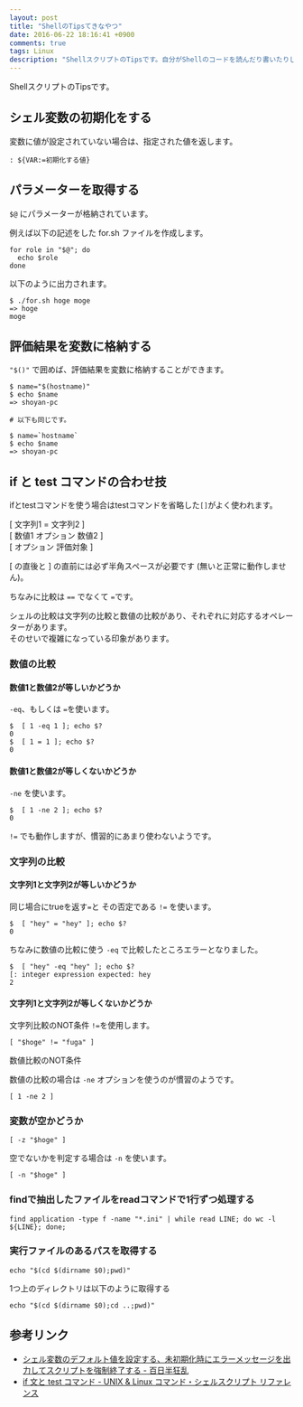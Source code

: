 ```yaml
---
layout: post
title: "ShellのTipsてきなやつ"
date: 2016-06-22 18:16:41 +0900
comments: true
tags: Linux
description: "ShellスクリプトのTipsです。自分がShellのコードを読んだり書いたりしたときにでてきた疑問のメモでもあります。"
---
```


ShellスクリプトのTipsです。

## シェル変数の初期化をする

変数に値が設定されていない場合は、指定された値を返します。


```
: ${VAR:=初期化する値}

```

## パラメーターを取得する

`$@` にパラメーターが格納されています。

例えば以下の記述をした for.sh ファイルを作成します。


```
for role in "$@"; do
  echo $role
done

```

以下のように出力されます。


```
$ ./for.sh hoge moge
=> hoge
moge

```

## 評価結果を変数に格納する

`"$()"` で囲めば、評価結果を変数に格納することができます。


```
$ name="$(hostname)"
$ echo $name
=> shoyan-pc

# 以下も同じです。

$ name=`hostname`
$ echo $name
=> shoyan-pc

```

## if と test コマンドの合わせ技

ifとtestコマンドを使う場合はtestコマンドを省略した`[]`がよく使われます。

[ 文字列1 = 文字列2 ]  
[ 数値1 オプション 数値2 ]  
[ オプション 評価対象 ]  

[ の直後と ] の直前には必ず半角スペースが必要です (無いと正常に動作しません)。

ちなみに比較は `==` でなくて `=`です。

シェルの比較は文字列の比較と数値の比較があり、それぞれに対応するオペレーターがあります。  
そのせいで複雑になっている印象があります。

### 数値の比較

#### 数値1と数値2が等しいかどうか

`-eq`、もしくは `=`を使います。


```
$  [ 1 -eq 1 ]; echo $?
0
$  [ 1 = 1 ]; echo $?
0

```

#### 数値1と数値2が等しくないかどうか

`-ne` を使います。


```
$  [ 1 -ne 2 ]; echo $?
0

```

`!=` でも動作しますが、慣習的にあまり使わないようです。

### 文字列の比較
#### 文字列1と文字列2が等しいかどうか

同じ場合にtrueを返す`=`と その否定である `!=` を使います。


```
$  [ "hey" = "hey" ]; echo $?
0

```

ちなみに数値の比較に使う `-eq` で比較したところエラーとなりました。


```
$  [ "hey" -eq "hey" ]; echo $?
[: integer expression expected: hey
2

```

#### 文字列1と文字列2が等しくないかどうか

文字列比較のNOT条件
`!=`を使用します。


```
[ "$hoge" != "fuga" ]

```

数値比較のNOT条件

数値の比較の場合は `-ne` オプションを使うのが慣習のようです。


```
[ 1 -ne 2 ]

```

### 変数が空かどうか


```
[ -z "$hoge" ]

```

空でないかを判定する場合は `-n` を使います。


```
[ -n "$hoge" ]

```

### findで抽出したファイルをreadコマンドで1行ずつ処理する

```
find application -type f -name "*.ini" | while read LINE; do wc -l ${LINE}; done;
```

### 実行ファイルのあるパスを取得する

```
echo "$(cd $(dirname $0);pwd)"
```

1つ上のディレクトリは以下のように取得する

```
echo "$(cd $(dirname $0);cd ..;pwd)"
```

## 参考リンク

* [シェル変数のデフォルト値を設定する、未初期化時にエラーメッセージを出力してスクリプトを強制終了する - 百日半狂乱](http://doi-t.hatenablog.com/entry/2013/12/08/161929)
* [if 文と test コマンド - UNIX & Linux コマンド・シェルスクリプト リファレンス](http://shellscript.sunone.me/if_and_test.html#数値の比較:ed775c34e441eb16a91481d087cc1a74)

